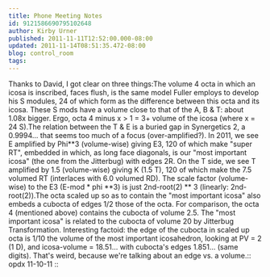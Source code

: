 ```yaml
---
title: Phone Meeting Notes
id: 9121586690795102648
author: Kirby Urner
published: 2011-11-11T12:52:00.000-08:00
updated: 2011-11-14T08:51:35.472-08:00
blog: control_room
tags: 
---
```


[](http://www.flickr.com/photos/17157315@N00/6335726352/)Thanks to David, I got clear on three things:The volume 4 octa in which an icosa is inscribed, faces flush, is the same model Fuller employs to develop his S modules, 24 of which form as the difference between this octa and its icosa.  These S mods have a volume close to that of the A, B & T:  about 1.08x bigger.  Ergo, octa 4 minus x > 1 = 3+ volume of the icosa (where x = 24 S).The relation between the T & E is a buried gap in Synergetics 2, a 0.9994... that seems too much of a focus (over-amplified?).  In 2011, we see E amplified by Phi**3 (volume-wise) giving E3, 120 of which make "super RT", embedded in which, as long face diagonals, is our "most important icosa" (the one from the Jitterbug) with edges 2R.  On the T side, we see T amplified by 1.5 (volume-wise) giving K (1.5 T), 120 of which make the 7.5 volumed RT (interlaces with 6.0 volumed RD).  The scale factor (volume-wise) to the E3 (E-mod * phi **3) is just 2nd-root(2) ** 3 (linearly:  2nd-root(2)).The octa scaled up so as to contain the "most important icosa" also embeds a cubocta of edges 1/2 those of the octa.  For comparison, the octa 4 (mentioned above) contains the cubocta of volume 2.5.  The "most important icosa" is related to the cubocta of volume 20 by Jitterbug Transformation.  Interesting factoid:  the edge of the cubocta in scaled up octa is 1/10 the volume of the most important icosahedron, looking at PV = 2 (1 D), and icosa-volume = 18.51... with cubocta's edges 1.851... (same digits).  That's weird, because we're talking about an edge vs. a volume.[](http://www.flickr.com/photos/17157315@N00/6333864686/):: opdx 11-10-11 ::